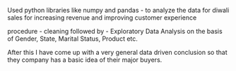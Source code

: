 Used python libraries like numpy and pandas - 
to analyze the data for diwali sales for increasing revenue and improving customer experience 

procedure - 
cleaning 
followed by - Exploratory Data Analysis on the basis of Gender, State, Marital Status, Product etc. 

After this I have come up with a very general data driven conclusion so that they company has a basic idea of their major buyers. 
